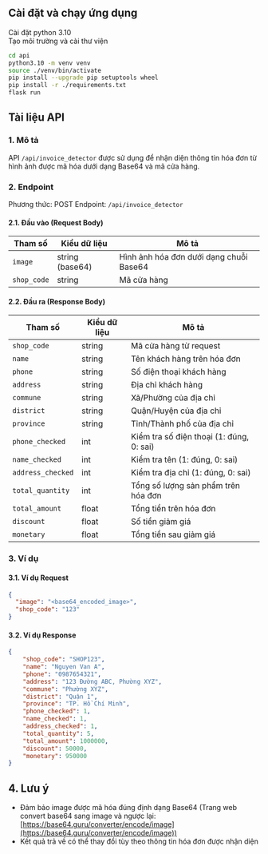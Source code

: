 ## Cài đặt và chạy ứng dụng
Cài đặt python 3.10  
Tạo môi trường và cài thư viện
``` bash
cd api
python3.10 -m venv venv
source ./venv/bin/activate
pip install --upgrade pip setuptools wheel
pip install -r ./requirements.txt
flask run
```

## Tài liệu API

### 1. Mô tả
API `/api/invoice_detector` được sử dụng để nhận diện thông tin hóa đơn từ hình ảnh được mã hóa dưới dạng Base64 và mã cửa hàng.

### 2. Endpoint
Phương thức: POST 
Endpoint: `/api/invoice_detector`

#### 2.1. Đầu vào (Request Body)
| Tham số  | Kiểu dữ liệu   | Mô tả |
|------------|--------|-------------|
| `image`    | string (base64) | Hình ảnh hóa đơn dưới dạng chuỗi Base64 |
| `shop_code` | string | Mã cửa hàng |

#### 2.2. Đầu ra (Response Body)
| Tham số  | Kiểu dữ liệu   | Mô tả |
|------------|--------|-------------|
| `shop_code`    | string | Mã cửa hàng từ request |
| `name` | string | Tên khách hàng trên hóa đơn |
| `phone`    | string | Số điện thoại khách hàng |
| `address` | string | Địa chỉ khách hàng|
| `commune`    | string | Xã/Phường của địa chỉ |
| `district` | string | Quận/Huyện của địa chỉ |
| `province`    | string| Tỉnh/Thành phố của địa chỉ |
| `phone_checked` | int | Kiểm tra số điện thoại (1: đúng, 0: sai) |
| `name_checked`    | int | Kiểm tra tên (1: đúng, 0: sai) |
| `address_checked` | int | Kiểm tra địa chỉ (1: đúng, 0: sai) |
| `total_quantity`    | int  | Tổng số lượng sản phẩm trên hóa đơn |
| `total_amount` | float | Tổng tiền trên hóa đơn |
| `discount`    | float  | Số tiền giảm giá |
| `monetary` | float | Tổng tiền sau giảm giá |

### 3. Ví dụ
#### 3.1. Ví dụ Request
```json
{
  "image": "<base64_encoded_image>",
  "shop_code": "123"
}
```

#### 3.2. Ví dụ Response
```json
{
    "shop_code": "SHOP123",
    "name": "Nguyen Van A",
    "phone": "0987654321",
    "address": "123 Đường ABC, Phường XYZ",
    "commune": "Phường XYZ",
    "district": "Quận 1",
    "province": "TP. Hồ Chí Minh",
    "phone_checked": 1,
    "name_checked": 1,
    "address_checked": 1,
    "total_quantity": 5,
    "total_amount": 1000000,
    "discount": 50000,
    "monetary": 950000
}
```

## 4. Lưu ý
- Đảm bảo image được mã hóa đúng định dạng Base64 (Trang web convert base64 sang image và ngược lại: [https://base64.guru/converter/encode/image](https://base64.guru/converter/encode/image))
- Kết quả trả về có thể thay đổi tùy theo thông tin hóa đơn được nhận diện